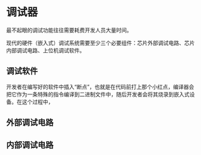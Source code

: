 # 调试器

最不起眼的调试功能往往需要耗费开发人员大量时间。

现代的硬件（嵌入式）调试系统需要至少三个必要组件：芯片外部调试电路、芯片内部调试电路、上位机调试软件。

## 调试软件

开发者在编写好的软件中插入“断点”，也就是在代码前打上那个小红点，编译器会把它作为一条特殊的指令编译到二进制文件中，随后开发者会将其烧录到嵌入式设备。在这个过程中，





## 外部调试电路











## 内部调试电路





